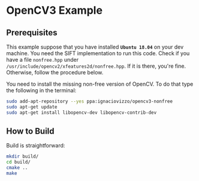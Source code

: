# OpenCV3 Example

## Prerequisites

This example suppose that you have installed **`Ubuntu 18.04`** on your dev
machine. You need the SIFT implementation to run this code. Check if you have a
file `nonfree.hpp` under `/usr/include/opencv2/xfeatures2d/nonfree.hpp`. If it
is there, you're fine. Otherwise, follow the procedure below.

You need to install the missing non-free version of OpenCV. To do that type the
following in the terminal:

```sh
sudo add-apt-repository --yes ppa:ignaciovizzo/opencv3-nonfree
sudo apt-get update
sudo apt-get install libopencv-dev libopencv-contrib-dev
```

## How to Build

Build is straightforward:

```sh
mkdir build/
cd build/
cmake ..
make
```
